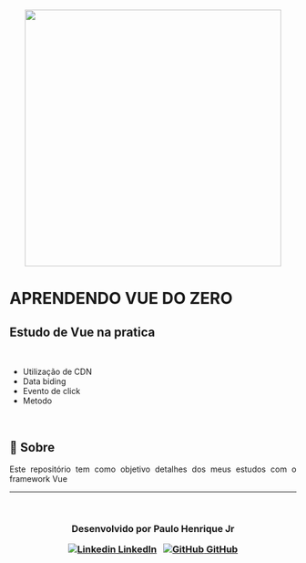 
<h1 align="center">
    <img src="https://vuejsbr-docs-next.netlify.app/logo.png" width="450px"></br>
</h1>

# **APRENDENDO VUE DO ZERO**

## **Estudo de Vue na pratica**
<br>

- Utilização de CDN 
- Data biding
- Evento de click
- Metodo

</br>

## 💬 Sobre 

<p align="justify">Este repositório tem como objetivo detalhes dos meus estudos com o framework Vue</p>


---

</br>

<h3 align="center">

  **Desenvolvido por Paulo Henrique Jr**
  <br/>

  <a align="center">

   [![Linkedin](https://i.stack.imgur.com/gVE0j.png) LinkedIn](https://www.linkedin.com/in/paulohenrique-jr/)
&nbsp;
  [![GitHub](https://i.stack.imgur.com/tskMh.png) GitHub](https://github.com/PauloHenriqueJr)
  </a>
</h3>